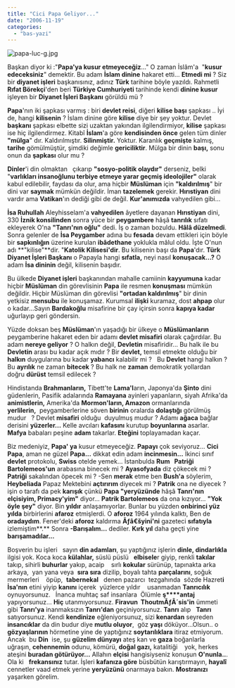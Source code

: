 ```yaml
---
title: "Cici Papa Geliyor..."
date: "2006-11-19"
categories: 
  - "bas-yazi"
---
```


![papa-luc-g.jpg](/uploads/2006/11/papa-luc-g.jpg)

Başkan diyor ki :"**Papa'ya kusur etmeyeceğiz**..." O zaman İslâm'a  "**kusur edeceksiniz**" demektir. Bu adam **İslam dinine** hakaret etti... **Etmedi mi** ? Siz bir **diyanet işleri** başkanısınız, adınız **Türk** tarihine böyle yazıldı. Rahmetli **Rıfat Börekçi**'den beri **Türkiye Cumhuriyeti** tarihinde kendi **dinine kusur** işleyen bir **Diyanet İşleri Başkanı** görüldü mü ?

**Papa**'nın iki şapkası varmış : biri **devlet reisi**, diğeri **kilise başı** şapkası .. İyi de, hangi **kilisenin** ? İslam dinine göre **kilise** diye bir şey yoktur. Devlet **başkanı** şapkası elbette sizi uzaktan yakından ilgilendirmiyor, **kilise** şapkası ise hiç ilgilendirmez. Kitabî **İslam**'a göre **kendisinden önce** gelen tüm dinler **"mülga**" dır. Kaldırılmıştır. **Silinmiştir.** Yoktur. Karanlık **geçmişte** kalmış, **tarihe** gömülmüştür, şimdiki değimle **gericiliktir**. Mülga bir dinin **başı,** sonu onun da **şapkası** olur mu ?

**Dinler**'i din olmaktan   çıkarıp **"sosyo-politik olaydır"** derseniz, belki "**varlıkları insanoğlunu terbiye etmeye yarar geçmiş ideolojiler"** olarak kabul edilebilir, faydası da olur, ama hiçbir **Müslüman** için **"kaldırılmış**" bir dini var **saymak** mümkün değildir. İman **tazelemek** gerekir. **Hırıstiyan** dini vardır ama **Vatikan**'ın dediği gibi de değil. **Kur'anımızda** vahyedilen gibi...

**İsa Ruhullah** Aleyhisselam'a **vahyedilen** âyetlere dayanan **Hırıstiyan** dini, 330 **İznik konsilinden** sonra yüce bir **peygambere** hâşâ **tanrılık** sıfatı ekleyerek O'na **"Tanrı'nın oğlu"** dedi. İş o zaman bozuldu. **Hâlâ düzelmedi**. Sonra gelenler de **İsa Peygamber** adına bu **fesada** devam ettikleri için böyle bir **sapkınlığın** üzerine kurulan **ibâdethane** yoklukla mâlul oldu. İşte O'nun adı **"kilise"**dir. "**Katolik Kilisesi'dir**. Bu kilisenin başı da **Papa**'dır. **Türk Diyanet İşleri Başkanı** o Papayla hangi **sıfatla,** neyi nasıl **konuşacak...?** O adam **İsa dininin** değil, kilisenin başıdır.

Bu ülkede **Diyanet işleri** başkanından mahalle camiinin **kayyumuna** kadar hiçbir **Müslüman** din görevlisinin **Papa** ile resmen **konuşması** mümkün değildir. Hiçbir Müslüman din görevlisi **"ortadan kaldırılmış**" bir dinin yetkisiz **mensubu** ile konuşamaz. Kurumsal **ilişki** kuramaz, dost **ahpap** olur o kadar...Sayın **Bardakoğlu** misafirine bir çay içirsin sonra **kapıya kadar** uğurlayıp geri göndersin.

Yüzde doksan beş **Müslüman**'ın yaşadığı bir ülkeye o **Müslümanların** peygamberine hakaret eden bir adamı **devlet misafiri** olarak çağırdılar. Bu adam **nereye geliyor** ? O halkın değil, **Devletin** misafiridir... Bu halk ile bu **Devletin** arası bu kadar açık mıdır ? Bir **devlet,** temsil etmekte olduğu bir **halkın** duygularına bu kadar **yabancı** kalabilir mi ?   Bu **Devlet** hangi halkın ? Bu **ayrılık** ne zaman **bitecek** ? Bu halk ne **zaman** demokratik yollardan doğru **dürüst** temsil edilecek ?

Hindistanda **Brahmanların,** Tibett'te **Lama'l**arın, Japonya'da **Şinto** dini güdenlerin, Pasifik adalarında **Ramayana** ayinleri yapanların, siyah Afrika'da **animistlerin,** Amerika'da **Mormon'ların, Amazon** ormanlarında **yerlilerin,**  peygamberlerine söven **birinin** oralarda **dolaştığı** görülmüş mudur   ? Devlet **misafiri** olduğu  duyulmuş mudur ? Adamı **ağaca** bağlar derisini **yüzerler...** Kelle avcıları **kafasını** kurutup **boyunlarına** asarlar. **Mafya** babaları peşine **adam** takarlar. **Eteğini** toplayamadan kaçar.

Biz medeniyiz, **Papa' ya** kusur etmeyeceğiz. **Papayı** çok seviyoruz... **Cici Papa**, aman ne güzel **Papa...** dikkat edin adam **incinmesin...** İkinci sınıf **devlet** protokolu, **Swiss** otelde yemek... İstanbulda **Rum   Patriği Bartolemeos'un** arabasına binecek mi ? **Ayasofyada** diz çökecek mi ? **Patriği** sakalından öpecek mi ? -Sen **merak** etme ben **Bush'a** söylerim, **Heybeliada** Papaz Mektebini **açtırırım** diyecek mi ? **Patrik** ona ne diyecek ? işin o tarafı da pek **karışık** çünkü **Papa "yeryüzünde** hâşâ **Tanrı'nın elçisiyim, Primacy'**yim**"** diyor... **Patrik Bartolemeos** da ona kızıyor... **"Yok öyle şey"** diyor. Bin **yıldır** anlaşamıyorlar. Bunlar bu yüzden **onbirinci yüz yılda** birbirlerini **afaroz** etmişlerdi. O **aforoz** 1964 yılında kalktı, Ben de **oradaydım**. Fener'deki **aforoz** kaldırma **Ãƒâ€šyini'ni** gazeteci **sıfatıyla** izlemiştim**.** Sonra **\-Barışalım...** dediler. **Kırk yıl** daha geçti yine **barışamadılar...**

Boşverin bu işleri   sayın **din adamları**, şu yaptığınız işlerin **dinle, dindarlıkla** ilgisi yok. Koca koca **külahlar,** süslü püslü   **elbisele**r giyip, renkli **takılar** takıp, sihirli **buhurlar** yakıp, acaip    sırlı **kokular** sürünüp, tapınakta arka arkaya,  yan yana veya  **sıra sıra** dizilip, boyalı tahta **parçalarını**, soğuk mermerleri    öpüp,  **tabernekal**   denen pazarcı  tezgahında  sözde Hazret**i İsa'nın** etini yiyip **kanını** içerek  yüzlerce yıldır    usanmadan **Tanrıcılık** oynuyorsunuz.   İnanca muhtaç saf insanlara  Ölümle **ş****antaj** yapıyorsunuz... **Hiç** utanmıyorsunuz. **Firavun  ThoutmÃƒÂ´sis'in** ümmeti gibi **Tanrı'ya** inanmaksızın **Tanrı'dan** geçiniyorsunuz. **Tanrı** alıp   **Tanrı** satıyorsunuz. Kendi **kendinize** eğleniyorsunuz, sizi **kenardan** seyreden **insancıklar** da din budur diye **mutlu oluyor**,  göz **yaşı** döküyor...Olsun.. o **gözyaşlarının** hörmetine yine de yaptığınız **soytarılıklara** itiraz etmiyorum. Ancak  bu **Din**  ise, şu **güzelim dünyayı** ateş kan ve **gaza** boğanlarla uğraşın, **cehennemin** odunu, kömürü, **doğal gazı,** katalitiği    yok, herkes ateşini **buradan götürüyor...** Allahın **elçisi** hangisiyseniz konuşun **O'nunla..**. Ola ki   **frekansınız** tutar. İşleri **kafanıza göre** büsbütün karıştırmayın, **hayalî** cennetler vaad etmek yerine **yeryüzünü** onarmaya bakın. **Mostranızı**   yaşarken görelim.
